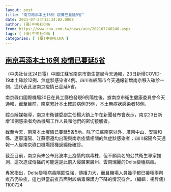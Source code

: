 ```yaml
---
layout: post
title: "南京再添本土16例 疫情已蔓延5省"
date: 2021-07-24T12:34:02.000Z
author: (臺)中央社CNA
from: https://www.cna.com.tw/news/acn/202107240248.aspx
tags: [ (臺)中央社CNA ]
categories: [ (臺)中央社CNA ]
---
```

<!--1627130042000-->
[南京再添本土16例 疫情已蔓延5省](https://www.cna.com.tw/news/acn/202107240248.aspx)
------

<div>
<div></div><div class="paragraph"><p>（中央社台北24日電）中國江蘇省南京市衛生當局今天通報，23日新增COVID-19本土確診12例、無症狀感染者4例。四川省綿陽市今天通報新增南京移入確診一例，這代表此波南京疫情已蔓延5省。</p><p>南京祿口國際機場20日在員工篩檢發現9例陽性後，據南京市衛生健康委員會今天通報，截至目前，南京累計本土確診病例35例，本土無症狀感染者18例。</p><p>綜合陸媒報導，南京市衛健委副主任楊大鎖上午在新聞發布會表示，南京23日新增16例感染者均為機場工作人員和他們的密切接觸者。</p><p>截至今天，南京本土疫情已蔓延5省5地。除了江蘇南京以外，廣東中山、安徽和縣、遼寧瀋陽、江蘇宿遷均出現與南京疫情相關的無症狀感染者；四川綿陽今天通報一人從南京祿口機場搭機返綿後確診。</p><p>截至目前，南京尚未公布此波本土疫情的病毒株，但不願具名的公共衛生專家推測，這次造成傳播的可能還是此前入侵廣東廣州、雲南瑞麗的Delta變種病毒。</p><p>專家指出，Delta變種病毒隱匿性強，傳播力大，而且機場人員幾乎都已接種兩劑疫苗仍染疫，這也與當前疫苗面對該病毒保護力下降的情況符合。（編輯：楊昇儒）1100724</p></div>
</div>
